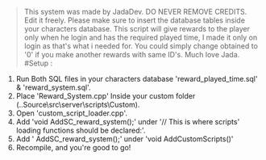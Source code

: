 > This system was made by JadaDev.
> DO NEVER REMOVE CREDITS.
> Edit it freely.
> Please make sure to insert the database tables inside your characters database.
> This script will give rewards to the player only when he login and has the required played time, I made it only on login as that's what i needed for.
> You could simply change obtained to '0' if you make another rewards with same ID's.
> Much love Jada.
#Setup : 

1. Run Both SQL files in your characters database 'reward_played_time.sql' & 'reward_system.sql'.
2. Place 'Reward_System.cpp' Inside your custom folder (..Source\src\server\scripts\Custom).
3. Open 'custom_script_loader.cpp'.
4. Add 'void AddSC_reward_system();' under '// This is where scripts' loading functions should be declared:'.
5. Add '	AddSC_reward_system();' under 'void AddCustomScripts()'
6. Recompile, and you're good to go!
